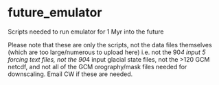 # future_emulator
Scripts needed to run emulator for 1 Myr into the future

Please note that these are only the scripts, not the data files themselves (which are too large/numerous to upload here) i.e. not the 90*4 input 5 forcing text files, not the 90*4 input glacial state files, not the >120 GCM netcdf, and not all of the GCM orography/mask files needed for downscaling.  Email CW if these are needed.
